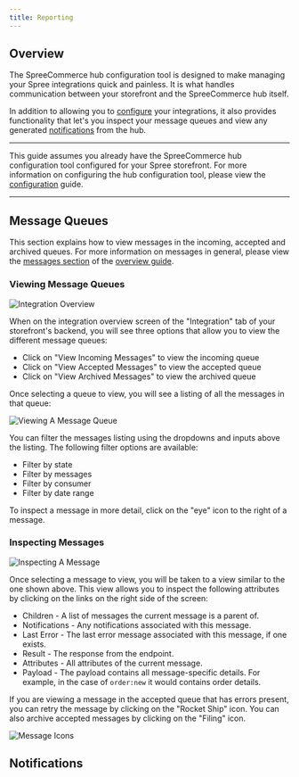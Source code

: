 ```yaml
---
title: Reporting
---
```


## Overview

The SpreeCommerce hub configuration tool is designed to make managing your Spree integrations quick and painless. It is what handles communication between your storefront and the SpreeCommerce hub itself.

In addition to allowing you to [configure](configuration) your integrations, it also provides functionality that let's you inspect your message queues and view any generated [notifications](notification_messages) from the hub.

***
This guide assumes you already have the SpreeCommerce hub configuration tool configured for your Spree storefront. For more information on configuring the hub configuration tool, please view the [configuration](configuration) guide.
***

## Message Queues

This section explains how to view messages in the incoming, accepted and archived queues. For more information on messages in general, please view the [messages section](overview#messages) of the [overview guide](overview).

### Viewing Message Queues

![Integration Overview](/images/integration/integration_overview.jpg)

When on the  integration overview screen of the "Integration" tab of your storefront's backend, you will see three options that allow you to view the different message queues:

* Click on "View Incoming Messages" to view the incoming queue
* Click on "View Accepted Messages" to view the accepted queue
* Click on "View Archived Messages" to view the archived queue

Once selecting a queue to view, you will see a listing of all the messages in that queue:

![Viewing A Message Queue](/images/integration/viewing_message_queue.jpg)

You can filter the messages listing using the dropdowns and inputs above the listing. The following filter options are available:

* Filter by state
* Filter by messages
* Filter by consumer
* Filter by date range

To inspect a message in more detail, click on the "eye" icon to the right of a message.

### Inspecting Messages

![Inspecting A Message](/images/integration/inspect_message.jpg)

Once selecting a message to view, you will be taken to a view similar to the one shown above. This view allows you to inspect the following attributes by clicking on the links on the right side of the screen:

* Children - A list of messages the current message is a parent of.
* Notifications - Any notifications associated with this message.
* Last Error - The last error message associated with this message, if one exists.
* Result - The response from the endpoint.
* Attributes - All attributes of the current message.
* Payload - The payload contains all message-specific details. For example, in the case of `order:new` it would contains order details.

If you are viewing a message in the accepted queue that has errors present, you can retry the message by clicking on the "Rocket Ship" icon. You can also archive accepted messages by clicking on the "Filing" icon.

![Message Icons](/images/integration/message_icons.jpg)

## Notifications
